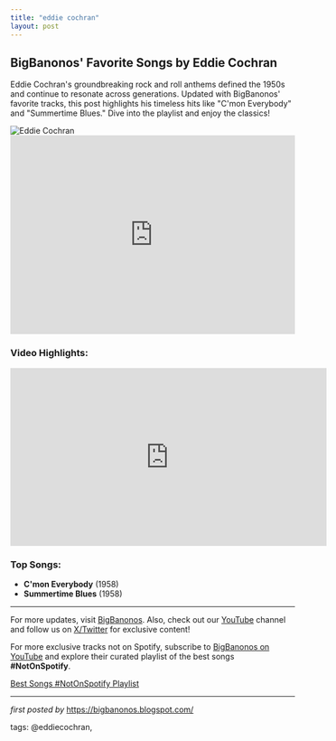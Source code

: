 ```yaml
---
title: "eddie cochran"
layout: post
---
```

<h2 >BigBanonos' Favorite Songs by Eddie Cochran</h2> <!-- Introductory Text -->
<p >Eddie Cochran's groundbreaking rock and roll anthems defined the 1950s and continue to resonate across generations. Updated with BigBanonos' favorite tracks, this post highlights his timeless hits like "C'mon Everybody" and "Summertime Blues." Dive into the playlist and enjoy the classics!</p> <!-- Featured Image -->
<div > <img src="https://i.scdn.co/image/ab67616d0000b2734a64741e1fb3df563bdacdd5" alt="Eddie Cochran">
</div> <!-- Spotify Playlist Embed -->
<div > <iframe src="https://open.spotify.com/embed/playlist/4QzzVSv2OknYqFxGpUcnjn?utm_source=generator" width="100%" height="352" frameborder="0" allow="autoplay; clipboard-write; encrypted-media; fullscreen; picture-in-picture" loading="lazy"></iframe>
</div> <!-- YouTube Video Embed -->
<h3 >Video Highlights:</h3>
<div > <iframe width="560" height="315" src="https://www.youtube.com/embed/ncbdW9bI27o?list=PLtuNtuTatqI1PgF7-Ld5rGEHiOP00NMRJ" frameborder="0" allowfullscreen></iframe>
</div> <!-- Song List -->
<h3 >Top Songs:</h3>
<ul > <li><strong>C'mon Everybody</strong> (1958)</li> <li><strong>Summertime Blues</strong> (1958)</li>
</ul> <!-- Footer Links -->
<hr />
<p >For more updates, visit <a href="https://bigbanonos.blogspot.com/" target="_blank">BigBanonos</a>. Also, check out our <a href="https://www.youtube.com/@BigBanonos" target="_blank">YouTube</a> channel and follow us on <a href="https://x.com/bigbanonos" target="_blank">X/Twitter</a> for exclusive content!</p>


<!--Subscribe and Playlist Links-->
<div>
    <p>For more exclusive tracks not on Spotify, subscribe to <a href="https://www.youtube.com/@BigBanonos" target="_blank">BigBanonos on YouTube</a> and explore their curated playlist of the best songs <strong>#NotOnSpotify</strong>.</p>
    <p><a href="https://www.youtube.com/playlist?list=PLtuNtuTatqI0kFahUCbtbfenC_ET5O_tr" target="_blank">Best Songs #NotOnSpotify Playlist<br /></a></p></div>

<hr />

<p><em>first posted by</em> <a href="https://bigbanonos.blogspot.com/" rel="noopener" target="_new">https://bigbanonos.blogspot.com/</a></p>

<p>tags: @eddiecochran,</p>

